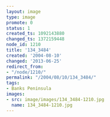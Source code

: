 ```yaml
---
layout: image
type: image
promote: 0
status: 1
created_ts: 1092143880
changed_ts: 1372159448
node_id: 1210
title: '134_3484'
created: '2004-08-10'
changed: '2013-06-25'
redirect_from:
- "/node/1210/"
permalink: "/2004/08/10/134_3484/"
tags:
- Banks Peninsula
images:
- src: image/images/134_3484-1210.jpg
  name: 134_3484-1210.jpg
---
```


